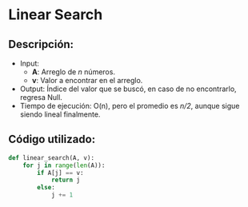 # Linear Search

## Descripción:
* Input:
    * **A**: Arreglo de *n* números.
    * **v**: Valor a encontrar en el arreglo.
* Output: Índice del valor que se buscó, en caso de no encontrarlo, regresa Null.
* Tiempo de ejecución: O(n), pero el promedio es *n/2*, aunque sigue siendo lineal finalmente.

## Código utilizado:
```python
def linear_search(A, v):
    for j in range(len(A)):
        if A[j] == v:
            return j
        else:
            j += 1
```